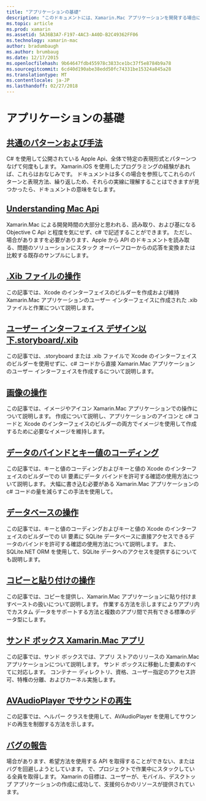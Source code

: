 ```yaml
---
title: "アプリケーションの基礎"
description: "このドキュメントには、Xamarin.Mac アプリケーションを開発する場合に理解するために必要なさまざまな概念について説明したガイドへのリンクがします。"
ms.topic: article
ms.prod: xamarin
ms.assetid: 5A36B3A7-F197-4AC3-A40D-B2C49362FF06
ms.technology: xamarin-mac
author: bradumbaugh
ms.author: brumbaug
ms.date: 12/17/2015
ms.openlocfilehash: 9b64647fdb455978c3833ce1bc37f5e8784b9a78
ms.sourcegitcommit: 6cd40d190abe38edd50fc74331be15324a845a28
ms.translationtype: MT
ms.contentlocale: ja-JP
ms.lasthandoff: 02/27/2018
---
```

# <a name="application-fundamentals"></a>アプリケーションの基礎

## <a name="common-patterns-and-idiomsmacapp-fundamentalspatternsmd"></a>[共通のパターンおよび手法](~/mac/app-fundamentals/patterns.md)

C# を使用して公開されている Apple Api、全体で特定の表現形式とパターンつなげて何度もします。 Xamarin.iOS を使用したプログラミングの経験があれば、これらはおなじみです。 ドキュメントは多くの場合を参照してこれらのパターンと表現方法、繰り返しため、それらの実線に理解することはできますが見つかったら、ドキュメントの意味をなします。

## <a name="understanding-mac-apismacapp-fundamentalsmac-apismd"></a>[Understanding Mac Api](~/mac/app-fundamentals/mac-apis.md)

Xamarin.Mac による開発時間の大部分と思われる、読み取り、および基になる Objective C Api と程度を気にせず、c# で記述することができます。 ただし、場合がありますを必要があります、Apple から API のドキュメントを読み取る、問題のソリューションにスタック オーバーフローからの応答を変換または比較する既存のサンプルにします。

## <a name="working-with-xib-filesmacapp-fundamentalsxibmd"></a>[.Xib ファイルの操作](~/mac/app-fundamentals/xib.md)

この記事では、Xcode のインターフェイスのビルダーを作成および維持 Xamarin.Mac アプリケーションのユーザー インターフェイスに作成された .xib ファイルと作業について説明します。

## <a name="storyboardxib-less-user-interface-designmacapp-fundamentalsxibless-uimd"></a>[ユーザー インターフェイス デザイン以下.storyboard/.xib](~/mac/app-fundamentals/xibless-ui.md)

この記事では、.storyboard または .xib ファイルで Xcode のインターフェイスのビルダーを使用せずに、c# コードから直接 Xamarin.Mac アプリケーションのユーザー インターフェイスを作成するについて説明します。

## <a name="working-with-imagesmacapp-fundamentalsimagemd"></a>[画像の操作](~/mac/app-fundamentals/image.md)

この記事では、イメージやアイコン Xamarin.Mac アプリケーションでの操作について説明します。 作成について説明し、アプリケーションのアイコンと c# コードと Xcode のインターフェイスのビルダーの両方でイメージを使用して作成するために必要なイメージを維持します。

## <a name="data-binding-and-key-value-codingmacapp-fundamentalsdatabindingmd"></a>[データのバインドとキー値のコーディング](~/mac/app-fundamentals/databinding.md)

この記事では、キーと値のコーディングおよびキーと値の Xcode のインターフェイスのビルダーでの UI 要素にデータ バインドを許可する確認の使用方法について説明します。 大幅に書き込む必要がある Xamarin.Mac アプリケーションの c# コードの量を減らすこの手法を使用して。 

## <a name="working-with-databasesmacapp-fundamentalsdatabasesmd"></a>[データベースの操作](~/mac/app-fundamentals/databases.md)

この記事では、キーと値のコーディングおよびキーと値の Xcode のインターフェイスのビルダーでの UI 要素に SQLite データベースに直接アクセスできるデータのバインドを許可する確認の使用方法について説明します。 また、SQLite.NET ORM を使用して、SQLite データへのアクセスを提供するについても説明します。

## <a name="working-with-copy-and-pastemacapp-fundamentalscopy-pastemd"></a>[コピーと貼り付けの操作](~/mac/app-fundamentals/copy-paste.md)

この記事では、コピーを提供し、Xamarin.Mac アプリケーションに貼り付けますペーストの扱いについて説明します。 作業する方法を示しますによりアプリ内でカスタム データをサポートする方法と複数のアプリ間で共有できる標準のデータ型にします。

## <a name="sandboxing-a-xamarinmac-appmacapp-fundamentalssandboxingmd"></a>[サンド ボックス Xamarin.Mac アプリ](~/mac/app-fundamentals/sandboxing.md)

この記事では、サンド ボックスでは、アプリ ストアのリリースの Xamarin.Mac アプリケーションについて説明します。 サンド ボックスに移動した要素のすべてに対応します。 コンテナー ディレクトリ、資格、ユーザー指定のアクセス許可、特権の分離、およびカーネル実施します。

## <a name="playing-sound-with-avaudioplayermacapp-fundamentalssoundsmd"></a>[AVAudioPlayer でサウンドの再生](~/mac/app-fundamentals/sounds.md)

この記事では、ヘルパー クラスを使用して、AVAudioPlayer を使用してサウンドの再生を制御する方法を示します。

## <a name="reporting-bugsmacapp-fundamentalstroubleshootingmd"></a>[バグの報告](~/mac/app-fundamentals/troubleshooting.md)

場合があります、希望方法を使用する API を取得することができない、またはバグを回避しようとしています。 で、プロジェクトで作業中にスタックしている全員を取得します。 Xamarin の目標は、ユーザーが、モバイル、デスクトップ アプリケーションの作成に成功して、支援何らかのリソースが提供されています。
